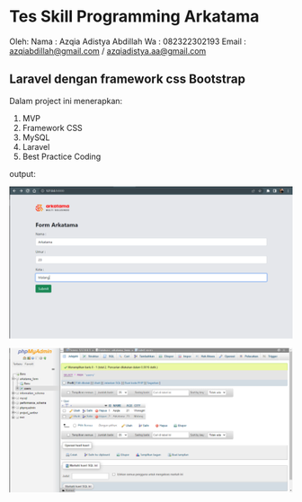 # Tes Skill Programming Arkatama
Oleh:
Nama : Azqia Adistya Abdillah
Wa : 082322302193
Email : azqiabdillah@gmail.com / azqiadistya.aa@gmail.com

## Laravel dengan framework css Bootstrap
Dalam project ini menerapkan:
1. MVP
2. Framework CSS
3. MySQL
4. Laravel
5. Best Practice Coding

output:

![form](./form.png)


![mySql](./mySql.png)
